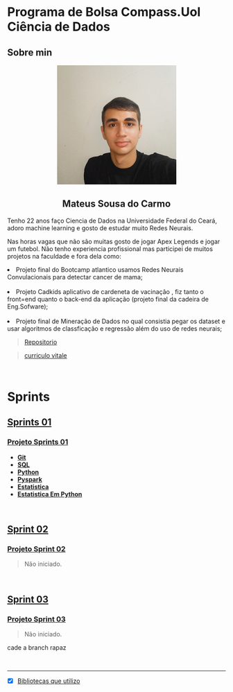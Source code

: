 # Programa de Bolsa Compass.Uol Ciência de Dados


## Sobre min
<div align="center">
  <img src="Img/ImagenPerfil.png" >
</div>


<div align="center">
  <h2>Mateus Sousa do Carmo</h2>
 
</div>
<div>
  <p>Tenho 22 anos faço Ciencia de Dados na Universidade Federal do Ceará, adoro machine learning e gosto de estudar muito Redes Neurais.</p>
  <p>Nas horas vagas que não são muitas gosto de jogar Apex Legends e jogar um futebol. Não tenho experiencia profissional mas participei de muitos projetos na faculdade e fora dela como:
  &nbsp;<li>Projeto final do Bootcamp atlantico usamos Redes Neurais Convulacionais para detectar cancer de mama;</li>
  &nbsp;<li>Projeto Cadkids aplicativo de cardeneta de vacinação , fiz tanto o front=end quanto o back-end da aplicação (projeto final da cadeira de Eng.Sofware);</li>
  &nbsp;<li>Projeto final de Mineração de Dados no qual consistia pegar os dataset e usar algoritmos de classficação e regressão além do uso de redes neurais;</li>
  </p>
</div>

> [Repositorio](https://github.com/kaladabrio2020?tab=repositories) 

> [curriculo vitale](https://github.com/kaladabrio2020/kaladabrio2020.github.io/blob/main/curritulovitae/Mateus%20Sousa%20do%20Carmo.pdf)


&nbsp;

# Sprints
## [Sprints 01](/Sprint%2001/)
### [**Projeto  Sprints 01**](/Sprint%2001/ProjetoSprint01/ProjetoSprint01-Desafio.ipynb)
* [**Git**](/Sprint%2001/Parte1-Git/)
* [**SQL**](/Sprint%2001/Parte2-Sql/)
* [**Python**](/Sprint%2001/Parte3-Python/)
* [**Pyspark**](/Sprint%2001/Parte5-Spark/)
* [**Estatistica**](/Sprint%2001/Parte6-Estatistica/)
* [**Estatistica Em Python**](/Sprint%2001/Parte7-EstatisticaParaADemPython/)


&nbsp;
## [Sprint 02]()
### [**Projeto Sprint 02**]()
> Não iniciado.

&nbsp;
## [Sprint 03]()
### [**Projeto Sprint 03**]()
> Não iniciado.

cade a branch rapaz 

&nbsp;

-------
- [x] [Bibliotecas que utilizo](/libraries/requeriments.txt)
